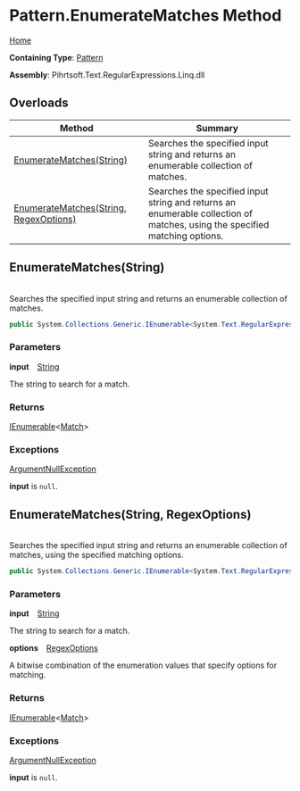 # Pattern\.EnumerateMatches Method

[Home](../../../../../../README.md)

**Containing Type**: [Pattern](../README.md)

**Assembly**: Pihrtsoft\.Text\.RegularExpressions\.Linq\.dll

## Overloads

| Method | Summary |
| ------ | ------- |
| [EnumerateMatches(String)](#Pihrtsoft_Text_RegularExpressions_Linq_Pattern_EnumerateMatches_System_String_) | Searches the specified input string and returns an enumerable collection of matches\. |
| [EnumerateMatches(String, RegexOptions)](#Pihrtsoft_Text_RegularExpressions_Linq_Pattern_EnumerateMatches_System_String_System_Text_RegularExpressions_RegexOptions_) | Searches the specified input string and returns an enumerable collection of matches, using the specified matching options\. |

## EnumerateMatches\(String\) <a id="Pihrtsoft_Text_RegularExpressions_Linq_Pattern_EnumerateMatches_System_String_"></a>

\
Searches the specified input string and returns an enumerable collection of matches\.

```csharp
public System.Collections.Generic.IEnumerable<System.Text.RegularExpressions.Match> EnumerateMatches(string input)
```

### Parameters

**input** &ensp; [String](https://docs.microsoft.com/en-us/dotnet/api/system.string)

The string to search for a match\.

### Returns

[IEnumerable](https://docs.microsoft.com/en-us/dotnet/api/system.collections.generic.ienumerable-1)\<[Match](https://docs.microsoft.com/en-us/dotnet/api/system.text.regularexpressions.match)>

### Exceptions

[ArgumentNullException](https://docs.microsoft.com/en-us/dotnet/api/system.argumentnullexception)

**input** is `null`\.

## EnumerateMatches\(String, RegexOptions\) <a id="Pihrtsoft_Text_RegularExpressions_Linq_Pattern_EnumerateMatches_System_String_System_Text_RegularExpressions_RegexOptions_"></a>

\
Searches the specified input string and returns an enumerable collection of matches, using the specified matching options\.

```csharp
public System.Collections.Generic.IEnumerable<System.Text.RegularExpressions.Match> EnumerateMatches(string input, System.Text.RegularExpressions.RegexOptions options)
```

### Parameters

**input** &ensp; [String](https://docs.microsoft.com/en-us/dotnet/api/system.string)

The string to search for a match\.

**options** &ensp; [RegexOptions](https://docs.microsoft.com/en-us/dotnet/api/system.text.regularexpressions.regexoptions)

A bitwise combination of the enumeration values that specify options for matching\.

### Returns

[IEnumerable](https://docs.microsoft.com/en-us/dotnet/api/system.collections.generic.ienumerable-1)\<[Match](https://docs.microsoft.com/en-us/dotnet/api/system.text.regularexpressions.match)>

### Exceptions

[ArgumentNullException](https://docs.microsoft.com/en-us/dotnet/api/system.argumentnullexception)

**input** is `null`\.

